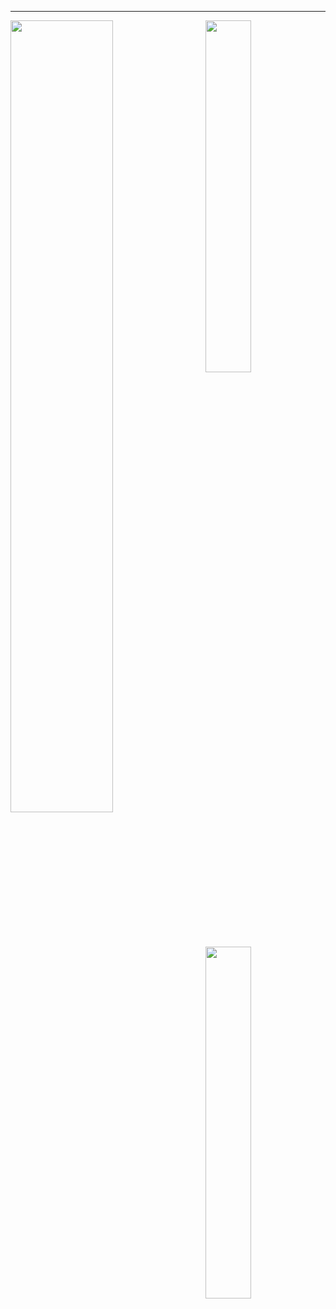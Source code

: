 <hr>

<img align="left" width="57%" src="https://github-readme-stats.vercel.app/api?username=joshniemela&disable_animations=true&count_private=true&show_icons=true&include_all_commits=true&&hide_border=true&hide_title=true&icon_color=402f65&title_color=402f65&bg_color=00000000&cache_seconds=30">

<img align="right" width="38%" src="https://github-readme-stats.vercel.app/api/top-langs/?username=joshniemela&hide=jupyter%20notebook,shell&hide_border=true&hide_title=true&text_color=434d58&bg_color=00000000&langs_count=10&layout=compact&cache_seconds=60">

<img align="right" width="38%" src="https://github-readme-stats.vercel.app/api/top-langs/?username=joshniemela&hide=jupyter%20notebook, shell">
